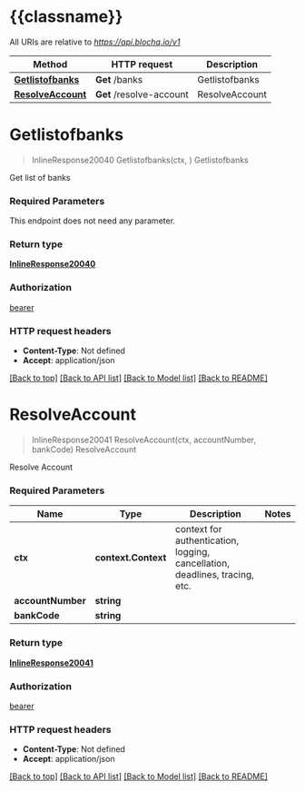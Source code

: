 # {{classname}}

All URIs are relative to *https://api.blochq.io/v1*

Method | HTTP request | Description
------------- | ------------- | -------------
[**Getlistofbanks**](MiscellaneousApi.md#Getlistofbanks) | **Get** /banks | Getlistofbanks
[**ResolveAccount**](MiscellaneousApi.md#ResolveAccount) | **Get** /resolve-account | ResolveAccount

# **Getlistofbanks**
> InlineResponse20040 Getlistofbanks(ctx, )
Getlistofbanks

Get list of banks

### Required Parameters
This endpoint does not need any parameter.

### Return type

[**InlineResponse20040**](inline_response_200_40.md)

### Authorization

[bearer](../README.md#bearer)

### HTTP request headers

 - **Content-Type**: Not defined
 - **Accept**: application/json

[[Back to top]](#) [[Back to API list]](../README.md#documentation-for-api-endpoints) [[Back to Model list]](../README.md#documentation-for-models) [[Back to README]](../README.md)

# **ResolveAccount**
> InlineResponse20041 ResolveAccount(ctx, accountNumber, bankCode)
ResolveAccount

Resolve Account

### Required Parameters

Name | Type | Description  | Notes
------------- | ------------- | ------------- | -------------
 **ctx** | **context.Context** | context for authentication, logging, cancellation, deadlines, tracing, etc.
  **accountNumber** | **string**|  | 
  **bankCode** | **string**|  | 

### Return type

[**InlineResponse20041**](inline_response_200_41.md)

### Authorization

[bearer](../README.md#bearer)

### HTTP request headers

 - **Content-Type**: Not defined
 - **Accept**: application/json

[[Back to top]](#) [[Back to API list]](../README.md#documentation-for-api-endpoints) [[Back to Model list]](../README.md#documentation-for-models) [[Back to README]](../README.md)

